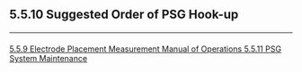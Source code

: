 ## 5.5.10 Suggested Order of PSG Hook-up



















<hr class="soften" style="margin-top: 20px;margin-bottom: 20px;"/>

<div class="center">
<div class="btn-group">
  <a href=":pages_path:/mop/5-05-09-electrode-placement-measurement.md" class="btn btn-default">
    <span class="glyphicon glyphicon-chevron-left"></span>
    5.5.9 Electrode Placement Measurement
  </a>

  <a href=":pages_path:/mop/5-00-mop-toc.md" class="btn btn-default">
    <span class="glyphicon glyphicon-chevron-up"></span>
    Manual of Operations
  </a>

  <a href=":pages_path:/mop/5-05-11-psg-system-maintenance.md" class="btn btn-success">
    5.5.11 PSG System Maintenance
    <span class="glyphicon glyphicon-chevron-right"></span>
  </a>
</div>
</div>
